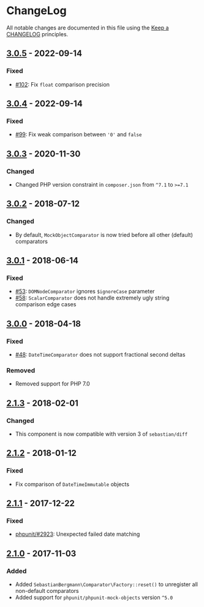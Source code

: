# ChangeLog

All notable changes are documented in this file using the [Keep a CHANGELOG](http://keepachangelog.com/) principles.

## [3.0.5] - 2022-09-14

### Fixed

* [#102](https://github.com/sebastianbergmann/comparator/pull/102): Fix `float` comparison precision

## [3.0.4] - 2022-09-14

### Fixed

* [#99](https://github.com/sebastianbergmann/comparator/pull/99): Fix weak comparison between `'0'` and `false`

## [3.0.3] - 2020-11-30

### Changed

* Changed PHP version constraint in `composer.json` from `^7.1` to `>=7.1`

## [3.0.2] - 2018-07-12

### Changed

* By default, `MockObjectComparator` is now tried before all other (default) comparators

## [3.0.1] - 2018-06-14

### Fixed

* [#53](https://github.com/sebastianbergmann/comparator/pull/53): `DOMNodeComparator` ignores `$ignoreCase` parameter
* [#58](https://github.com/sebastianbergmann/comparator/pull/58): `ScalarComparator` does not handle extremely ugly
  string comparison edge cases

## [3.0.0] - 2018-04-18

### Fixed

* [#48](https://github.com/sebastianbergmann/comparator/issues/48): `DateTimeComparator` does not support fractional
  second deltas

### Removed

* Removed support for PHP 7.0

## [2.1.3] - 2018-02-01

### Changed

* This component is now compatible with version 3 of `sebastian/diff`

## [2.1.2] - 2018-01-12

### Fixed

* Fix comparison of `DateTimeImmutable` objects

## [2.1.1] - 2017-12-22

### Fixed

* [phpunit/#2923](https://github.com/sebastianbergmann/phpunit/issues/2923): Unexpected failed date matching

## [2.1.0] - 2017-11-03

### Added

* Added `SebastianBergmann\Comparator\Factory::reset()` to unregister all non-default comparators
* Added support for `phpunit/phpunit-mock-objects` version `^5.0`

[3.0.5]: https://github.com/sebastianbergmann/comparator/compare/3.0.4...3.0.5

[3.0.4]: https://github.com/sebastianbergmann/comparator/compare/3.0.3...3.0.4

[3.0.3]: https://github.com/sebastianbergmann/comparator/compare/3.0.2...3.0.3

[3.0.2]: https://github.com/sebastianbergmann/comparator/compare/3.0.1...3.0.2

[3.0.1]: https://github.com/sebastianbergmann/comparator/compare/3.0.0...3.0.1

[3.0.0]: https://github.com/sebastianbergmann/comparator/compare/2.1.3...3.0.0

[2.1.3]: https://github.com/sebastianbergmann/comparator/compare/2.1.2...2.1.3

[2.1.2]: https://github.com/sebastianbergmann/comparator/compare/2.1.1...2.1.2

[2.1.1]: https://github.com/sebastianbergmann/comparator/compare/2.1.0...2.1.1

[2.1.0]: https://github.com/sebastianbergmann/comparator/compare/2.0.2...2.1.0
